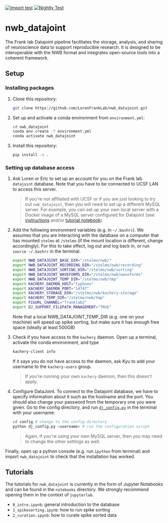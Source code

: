 [![Import test](https://github.com/LorenFrankLab/nwb_datajoint/actions/workflows/workflow.yml/badge.svg)](https://github.com/LorenFrankLab/nwb_datajoint/actions/workflows/workflow.yml)
[![Nightly Test](https://github.com/LorenFrankLab/nwb_datajoint/actions/workflows/nightly.yml/badge.svg)](https://github.com/LorenFrankLab/nwb_datajoint/actions/workflows/nightly.yml)

# nwb_datajoint

The Frank lab Datajoint pipeline facilitates the storage, analysis, and sharing of neuroscience data to support reproducible research. It is designed to be interoperable with the NWB format and integrates open-source tools into a coherent framework.

## Setup

### Installing packages

1. Clone this repository:

   ```bash
   git clone https://github.com/LorenFrankLab/nwb_datajoint.git
   ```

2. Set up and activate a conda environment from `environment.yml`:

   ```bash
   cd nwb_datajoint
   conda env create -f environment.yml
   conda activate nwb_datajoint
   ```

3. Install this repository:

   ```bash
   pip install -e .
   ```

### Setting up database access

1. Ask Loren or Eric to set up an account for you on the Frank lab `datajoint` database. Note that you have to be connected to UCSF LAN to access this server.

   > If you're not affiliated with UCSF or if you are just looking to try out `nwb_datajoint`, then you will need to set up a different MySQL server. For example, you can set up your own local server with a Docker image of a MySQL server configured for Datajoint (see [instructions](https://tutorials.datajoint.io/setting-up/local-database.html) and/or [tutorial notebook](./notebooks/docker_mysql_tutorial.ipynb)).

2. Add the following environment variables (e.g. in `~/.bashrc`). We assumes that you are interacting with the database on a computer that has mounted `stelmo` at `/stelmo` (if the mount location is different, change accordingly). For this to take effect, log out and log back in, or run `source ~/.bashrc` in the terminal.

     ```bash
     export NWB_DATAJOINT_BASE_DIR="/stelmo/nwb/"
     export NWB_DATAJOINT_RECORDING_DIR="/stelmo/nwb/recording"
     export NWB_DATAJOINT_SORTING_DIR="/stelmo/nwb/sorting"
     export NWB_DATAJOINT_WAVEFORMS_DIR="/stelmo/nwb/waveforms"
     export NWB_DATAJOINT_TEMP_DIR="/stelmo/nwb/tmp"
     export KACHERY_DAEMON_HOST="typhoon"
     export KACHERY_DAEMON_PORT="14747"
     export KACHERY_STORAGE_DIR="/stelmo/nwb/kachery-storage"
     export KACHERY_TEMP_DIR="/stelmo/nwb/tmp"
     export FIGURL_CHANNEL="franklab2"
     export DJ_SUPPORT_FILEPATH_MANAGEMENT="TRUE"
     ```

     Note that a local NWB_DATAJOINT_TEMP_DIR (e.g. one on your machine) will speed up spike sorting, but make sure it has enough free space (ideally at least 500GB)

3. Check if you have access to the `kachery` daemon. Open up a terminal, activate the conda environment, and type

   ```bash
   kachery-client info
   ```

   If it says you do not have access to the daemon, ask Kyu to add your username to the `kachery-users` group.
   > If you're running your own `kachery` daemon, then this doesn't apply.
  
4. Configure DataJoint. To connect to the Datajoint database, we have to specify information about it such as the hostname and the port. You should also change your password from the temporary one you were given. Go to the config directory, and run [`dj_config.py`](https://github.com/LorenFrankLab/nwb_datajoint/blob/master/config/dj_config.py) in the terminal with your username:

    ```bash
    cd config # change to the config directory
    python dj_config.py <username> # run the configuration script
    ```

   > Again, if you're using your own MySQL server, then you may need to change the other settings as well.

Finally, open up a python console (e.g. run `ipython` from terminal) and import `nwb_datajoint` to check that the installation has worked.

## Tutorials

The tutorials for `nwb_datajoint` is currently in the form of Jupyter Notebooks and can be found in the `notebooks` directory. We strongly recommend opening them in the context of `jupyterlab`.

* `0_intro.ipynb`: general introduction to the database
* `1_spikesorting.ipynb`: how to run spike sorting
* `2_curation.ipynb`: how to curate spike sorted data
